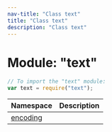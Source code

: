 ```yaml
---
nav-title: "Class text"
title: "Class text"
description: "Class text"
---
```

# Module: "text"

``` JavaScript
// To import the "text" module:
var text = require("text");
```

Namespace | Description
------|------------
[encoding](../text/encoding/) | 